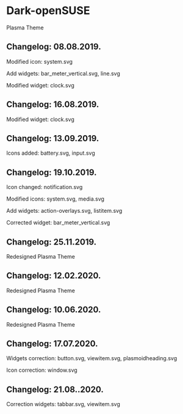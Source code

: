 # Dark-openSUSE
Plasma Theme

Changelog: 08.08.2019.
---------------------

Modified icon: system.svg

Add widgets: bar_meter_vertical.svg, line.svg

Modified widget: clock.svg

Changelog: 16.08.2019.
---------------------

Modified widget: clock.svg

Changelog: 13.09.2019.
----------------------

Icons added: battery.svg, input.svg

Changelog: 19.10.2019.
----------------------

Icon changed: notification.svg

Modified icons: system.svg, media.svg

Add widgets: action-overlays.svg, listitem.svg

Corrected widget: bar_meter_vertical.svg

Changelog: 25.11.2019.
----------------------

Redesigned Plasma Theme



Changelog: 12.02.2020.
----------------------

Redesigned Plasma Theme

Changelog: 10.06.2020.
----------------------

Redesigned Plasma Theme

Changelog: 17.07.2020.
----------------------

Widgets correction: button.svg, viewitem.svg, plasmoidheading.svg

Icon correction: window.svg


Changelog: 21.08..2020.
-----------------------

Correction widgets: tabbar.svg, viewitem.svg
